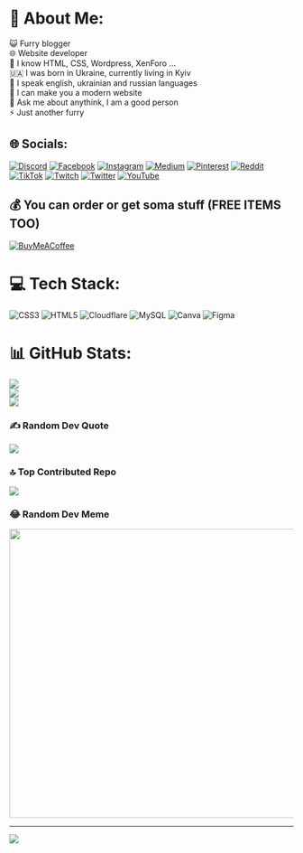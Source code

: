 # 💫 About Me:
😺 Furry blogger<br>🌐 Website developer<br>💯 I know HTML, CSS, Wordpress, XenForo ...<br>🇺🇦 I was born in Ukraine, currently living in Kyiv<br>🍕 I speak english, ukrainian and russian languages<br>🔭 I can make you a modern website<br>💬 Ask me about anythink, I am a good person<br>⚡ Just another furry


## 🌐 Socials:
[![Discord](https://img.shields.io/badge/Discord-%237289DA.svg?logo=discord&logoColor=white)](https://discord.gg/https:/go.kotyaken.xyz/en/discord) [![Facebook](https://img.shields.io/badge/Facebook-%231877F2.svg?logo=Facebook&logoColor=white)](https://facebook.com/kampty) [![Instagram](https://img.shields.io/badge/Instagram-%23E4405F.svg?logo=Instagram&logoColor=white)](https://instagram.com/imkampty) [![Medium](https://img.shields.io/badge/Medium-12100E?logo=medium&logoColor=white)](https://medium.com/@kampty) [![Pinterest](https://img.shields.io/badge/Pinterest-%23E60023.svg?logo=Pinterest&logoColor=white)](https://pinterest.com/kotyaken) [![Reddit](https://img.shields.io/badge/Reddit-%23FF4500.svg?logo=Reddit&logoColor=white)](https://reddit.com/user/kampty) [![TikTok](https://img.shields.io/badge/TikTok-%23000000.svg?logo=TikTok&logoColor=white)](https://tiktok.com/@imkampty) [![Twitch](https://img.shields.io/badge/Twitch-%239146FF.svg?logo=Twitch&logoColor=white)](https://twitch.tv/kotyaken) [![Twitter](https://img.shields.io/badge/Twitter-%231DA1F2.svg?logo=Twitter&logoColor=white)](https://twitter.com/imkampty) [![YouTube](https://img.shields.io/badge/YouTube-%23FF0000.svg?logo=YouTube&logoColor=white)](https://youtube.com/@@Kotyaken) 

  ## 💰 You can order or get soma stuff (FREE ITEMS TOO)
  [![BuyMeACoffee](https://img.shields.io/badge/Buy%20Me%20a%20Coffee-ffdd00?style=for-the-badge&logo=buy-me-a-coffee&logoColor=black)](https://buymeacoffee.com/kampty) 

# 💻 Tech Stack:
![CSS3](https://img.shields.io/badge/css3-%231572B6.svg?style=for-the-badge&logo=css3&logoColor=white) ![HTML5](https://img.shields.io/badge/html5-%23E34F26.svg?style=for-the-badge&logo=html5&logoColor=white) ![Cloudflare](https://img.shields.io/badge/Cloudflare-F38020?style=for-the-badge&logo=Cloudflare&logoColor=white) ![MySQL](https://img.shields.io/badge/mysql-%2300f.svg?style=for-the-badge&logo=mysql&logoColor=white) ![Canva](https://img.shields.io/badge/Canva-%2300C4CC.svg?style=for-the-badge&logo=Canva&logoColor=white) 	![Figma](https://img.shields.io/badge/figma-%23F24E1E.svg?style=for-the-badge&logo=figma&logoColor=white)
# 📊 GitHub Stats:
![](https://github-readme-stats.vercel.app/api?username=kampty&theme=tokyonight&hide_border=false&include_all_commits=false&count_private=false)<br/>
![](https://github-readme-streak-stats.herokuapp.com/?user=kampty&theme=tokyonight&hide_border=false)<br/>
![](https://github-readme-stats.vercel.app/api/top-langs/?username=kampty&theme=tokyonight&hide_border=false&include_all_commits=false&count_private=false&layout=compact)

### ✍️ Random Dev Quote
![](https://quotes-github-readme.vercel.app/api?type=horizontal&theme=dark)

### 🔝 Top Contributed Repo
![](https://github-contributor-stats.vercel.app/api?username=kampty&limit=5&theme=dark&combine_all_yearly_contributions=true)

### 😂 Random Dev Meme
<img src="https://rm.up.railway.app/" width="512px"/>

---
[![](https://visitcount.itsvg.in/api?id=kampty&icon=0&color=1)](https://visitcount.itsvg.in)

  
<!-- Proudly created with GPRM ( https://gprm.itsvg.in ) -->
